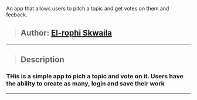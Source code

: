 An app that allows users to pitch a topic and get votes on them and feeback.
>## Author: [El-rophi Skwaila](https://github.com/Elrophi/User-story)


---

>## Description
### THis is a simple app to pich a topic and vote on it. Users have the ability to create as many, login and save their work
---